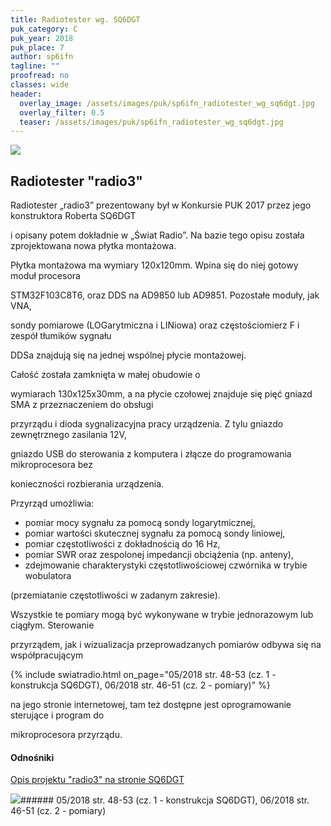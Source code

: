 ```yaml
---
title: Radiotester wg. SQ6DGT
puk_category: C
puk_year: 2018
puk_place: 7
author: sp6ifn
tagline: ""
proofread: no
classes: wide
header:
  overlay_image: /assets/images/puk/sp6ifn_radiotester_wg_sq6dgt.jpg
  overlay_filter: 0.5
  teaser: /assets/images/puk/sp6ifn_radiotester_wg_sq6dgt.jpg
---
```






 



![](assets/data/img/projects/2018-7-0.jpg) 



Radiotester "radio3"
--------------------





 Radiotester „radio3” prezentowany był w Konkursie PUK 2017 przez jego konstruktora Roberta SQ6DGT

 i opisany potem dokładnie w „Świat Radio”. Na bazie tego opisu została zprojektowana nowa płytka montażowa.




Płytka montażowa ma wymiary 120x120mm. Wpina się do niej gotowy moduł procesora

STM32F103C8T6, oraz DDS na AD9850 lub AD9851. Pozostałe moduły, jak VNA,

sondy pomiarowe (LOGarytmiczna i LINiowa) oraz częstościomierz F i zespół tłumików sygnału

DDSa znajdują się na jednej wspólnej płycie montażowej.






Całość została zamknięta w małej obudowie o

wymiarach 130x125x30mm, a na płycie czołowej znajduje się pięć gniazd SMA z przeznaczeniem do obsługi

przyrządu i dioda sygnalizacyjna pracy urządzenia. Z tylu gniazdo zewnętrznego zasilania 12V,

gniazdo USB do sterowania z komputera i złącze do programowania mikroprocesora bez

konieczności rozbierania urządzenia.






 Przyrząd umożliwia:

 

* pomiar mocy sygnału za pomocą sondy logarytmicznej,
* pomiar wartości skutecznej sygnału za pomocą sondy liniowej,
* pomiar częstotliwości z dokładnością do 16 Hz,
* pomiar SWR oraz zespolonej impedancji obciążenia (np. anteny),
* zdejmowanie charakterystyki częstotliwościowej czwórnika w trybie wobulatora

 (przemiatanie częstotliwości w zadanym zakresie).









 Wszystkie te pomiary mogą być wykonywane w trybie jednorazowym lub ciągłym. Sterowanie

przyrządem, jak i wizualizacja przeprowadzanych pomiarów odbywa się na współpracującym

{% include swiatradio.html on_page="05/2018 str. 48-53 (cz. 1 - konstrukcja SQ6DGT), 06/2018 str. 46-51 (cz. 2 - pomiary)" %}

na jego stronie internetowej, tam też dostępne jest oprogramowanie sterujące i program do

mikroprocesora przyrządu.







#### Odnośniki

[Opis projektu "radio3" na stronie SQ6DGT](https://mindpart.com/strona-glowna/projekty/radio3/)

 



![](assets/img/logo/sr_logo_s.jpg)###### 05/2018 str. 48-53 (cz. 1 - konstrukcja SQ6DGT), 06/2018 str. 46-51 (cz. 2 - pomiary)

 





 


